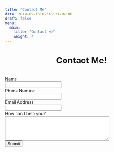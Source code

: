```yaml
---
title: "Contact Me"
date: 2019-09-15T02:46:21-04:00
draft: false
menu:
  main:
    title: "Contact Me"
    weight: 4
---
```

<div align="center"><h1>Contact Me!</h1></div>
<br />
<form action="https://formspree.io/barry@barrysmith.me" method="POST">
  <div class="form-group row">
    <label for="name" class="col-4 col-form-label">Name</label> 
    <div class="col-8">
      <div class="input-group">
        <div class="input-group-prepend">
          <div class="input-group-text">
            <i class="fa fa-address-card"></i>
          </div>
        </div> 
        <input id="name" name="name" type="text" class="form-control" required="required">
      </div>
    </div>
  </div>
  <div class="form-group row">
    <label for="phone" class="col-4 col-form-label">Phone Number</label> 
    <div class="col-8">
      <div class="input-group">
        <div class="input-group-prepend">
          <div class="input-group-text">
            <i class="fa fa-phone"></i>
          </div>
        </div> 
        <input id="phone" name="phone" type="text" class="form-control" required="required">
      </div>
    </div>
  </div>
  <div class="form-group row">
    <label for="email" class="col-4 col-form-label">Email Address</label> 
    <div class="col-8">
      <div class="input-group">
        <div class="input-group-prepend">
          <div class="input-group-text">
            <i class="fa fa-at"></i>
          </div>
        </div> 
        <input id="email" name="email" type="text" class="form-control" required="required">
      </div>
    </div>
  </div>
  <div class="form-group row">
    <label for="message" class="col-4 col-form-label">How can I help you?</label> 
    <div class="col-8">
      <textarea id="message" name="message" cols="40" rows="5" class="form-control" required="required"></textarea>
    </div>
  </div> 
  <div class="form-group row">
    <div class="offset-4 col-8">
      <button name="submit" type="submit" class="btn btn-primary">Submit</button>
    </div>
  </div>
</form>